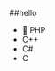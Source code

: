 ##‎hello‎          
-  🐘 PHP            
-  C++                                
-  C#                                     
-  C                                                            